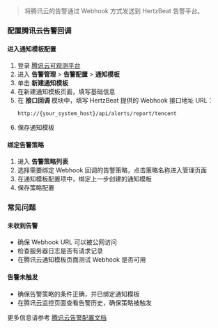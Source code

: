>将腾讯云的告警通过 Webhook 方式发送到 HertzBeat 告警平台。

### 配置腾讯云告警回调

#### 进入通知模板配置
1. 登录 [腾讯云可观测平台](https://console.cloud.tencent.com/monitorv2)
2. 进入 **告警管理** > **告警配置** > **通知模板**
3. 单击 **新建通知模板**
4. 在新建通知模板页面，填写基础信息
5. 在 **接口回调** 模块中，填写 HertzBeat 提供的 Webhook 接口地址 URL：
   ```
   http://{your_system_host}/api/alerts/report/tencent
   ```
6. 保存通知模板

#### 绑定告警策略
1. 进入 **告警策略列表**
2. 选择需要绑定 Webhook 回调的告警策略，点击策略名称进入管理页面
3. 在通知模板配置项中，绑定上一步创建的通知模板
4. 保存策略配置

### 常见问题

#### 未收到告警
- 确保 Webhook URL 可以被公网访问
- 检查服务器日志是否有请求记录
- 在腾讯云通知模板页面测试 Webhook 是否可用

#### 告警未触发
- 确保告警策略的条件正确，并已绑定通知模板
- 在腾讯云监控页面查看告警历史，确保策略被触发

更多信息请参考 [腾讯云告警配置文档](https://cloud.tencent.com/document/product/248/50409)

